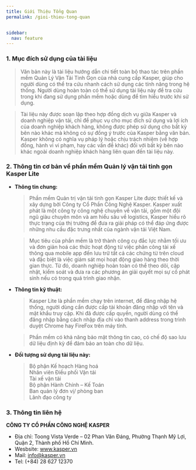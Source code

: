 ```yaml
---
title: Giới Thiệu Tổng Quan
permalink: /gioi-thieu-tong-quan


sidebar:
  nav: feature
---
```


### **1. Mục đích sử dụng của tài liệu**

> Văn bản này là tài liệu hướng dẫn chi tiết toàn bộ thao tác trên phần mềm Quản Lý Vận Tải Tinh Gọn của nhà cung cấp Kasper, giúp cho người dùng có thể tra cứu nhanh cách sử dụng các tính năng trong hệ thống. Người dùng hoàn toàn có thể sử dụng tài liệu này để tra cứu trong khi đang sử dụng phần mềm hoặc dùng để tìm hiểu trước khi sử dụng.

> Tài liệu này được soạn lập theo hợp đồng dịch vụ giữa Kasper và doanh nghiệp vận tải, chỉ để phục vụ cho mục đích sử dụng và lợi ích của doanh nghiệp khách hàng, không được phép sử dụng cho bất kỳ bên nào khác mà không có sự đồng ý trước của Kasper bằng văn bản. Kasper không có nghĩa vụ pháp lý hoặc chịu trách nhiệm (về hợp đồng, hành vi vi phạm, hay các vấn đề khác) đối với bất kỳ bên nào khác ngoài doanh nghiệp khách hàng liên quan đến tài liệu này.

### **2. Thông tin cơ bản về phần mềm Quản lý vận tải tinh gọn Kasper Lite**

* **Thông tin chung:**
    > Phần mềm Quản trị vận tải tinh gọn Kasper Lite được thiết kế và xây dựng bởi Công ty Cổ Phần Công Nghệ Kasper. Kasper xuất phát là một công ty công nghệ chuyên về vận tải, gồm một đội ngũ giàu chuyên môn và am hiểu sâu về logistics, Kasper hiểu rõ thực trạng của thị trường để đưa ra giải pháp có thể đáp ứng được những nhu cầu đặc trưng nhất của ngành vận tải Việt Nam.  

    > Mục tiêu của phần mềm là trở thành công cụ đắc lực nhằm tối ưu và đơn giản hoá các thức hoạt động từ việc phân công tài xế thông qua mobile app đến lưu trữ tất cả các chứng từ trên cloud và đặc biệt là việc giám sát mọi hoạt động giao hàng theo thời gian thực. Từ đó, doanh nghiệp hoàn toàn có thể theo dõi, cập nhật, kiểm soát và đưa ra các phương án giải quyết mọi sự cố phát sinh nếu có trong quá trình giao nhận.  
    
* **Thông tin kỹ thuật:**
    > Kasper Lite là phần mềm chạy trên internet, để đăng nhập hệ thống, người dùng cần được cấp tài khoản đăng nhập với tên và mật khẩu truy cập. Khi đã được cấp quyền, người dùng có thể đăng nhập bằng cách nhập địa chỉ vào thanh address trong trình duyệt Chrome hay FireFox trên máy tính.
    
    > Phần mềm có khả năng bảo mật thông tin cao, có chế độ sao lưu dữ liệu định kỳ để đảm bảo an toàn cho dữ liệu.  

* **Đối tượng sử dụng tài liệu này:**
    >Bộ phận Kế hoạch Hàng hoá  
    >Nhân viên Điều phối Vận tải  
    >Tài xế vận tải  
    >Bộ phận Hành Chính – Kế Toán  
    >Ban quản lý đơn vị/ phòng ban  
    >Lãnh đạo công ty  

### **3. Thông tin liên hệ** 
  
**CÔNG TY CỔ PHẦN CÔNG NGHỆ KASPER**

* Địa chỉ: Toong Vista Verde – 02 Phan Văn Đáng, Phường Thạnh Mỹ Lợi, Quận 2, Thành phố Hồ Chí Minh.
* Wesbsite: <a href="http://www.kasper.vn" target="_blank" rel="noopener">www.kasper.vn</a>
* Mail: <a href="info@kasper.vn" target="_blank" rel="noopener">info@kasper.vn</a> 
* Tel: (+84) 28 627 12370